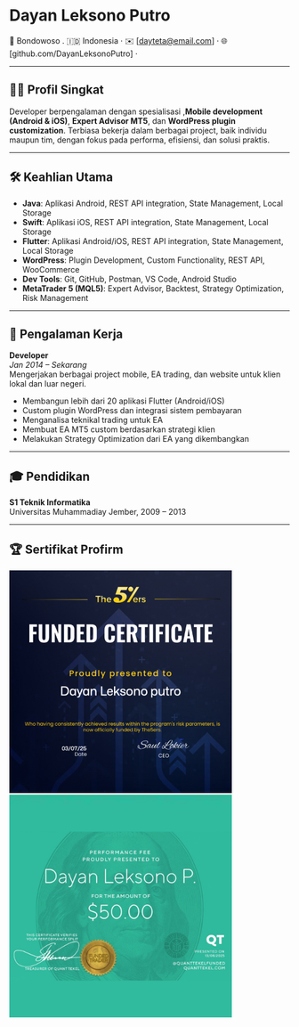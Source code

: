 # Dayan Leksono Putro

📍 Bondowoso . 🇮🇩 Indonesia · ✉️ [dayteta@email.com] · 🌐 [github.com/DayanLeksonoPutro] · 

---

## 🧑‍💻 Profil Singkat

Developer berpengalaman dengan spesialisasi ,**Mobile development (Android & iOS)**, **Expert Advisor MT5**, dan **WordPress plugin customization**. Terbiasa bekerja dalam berbagai project, baik individu maupun tim, dengan fokus pada performa, efisiensi, dan solusi praktis.

---

## 🛠️ Keahlian Utama

- **Java**: Aplikasi Android, REST API integration, State Management, Local Storage
- **Swift**: Aplikasi iOS, REST API integration, State Management, Local Storage
- **Flutter**: Aplikasi Android/iOS, REST API integration, State Management, Local Storage
- **WordPress**: Plugin Development, Custom Functionality, REST API, WooCommerce
- **Dev Tools**: Git, GitHub, Postman, VS Code, Android Studio
- **MetaTrader 5 (MQL5)**: Expert Advisor, Backtest, Strategy Optimization, Risk Management

---

## 💼 Pengalaman Kerja

**Developer**  
*Jan 2014 – Sekarang*  
Mengerjakan berbagai project mobile, EA trading, dan website untuk klien lokal dan luar negeri.

- Membangun lebih dari 20 aplikasi Flutter (Android/iOS)
- Custom plugin WordPress dan integrasi sistem pembayaran
- Menganalisa teknikal trading untuk EA
- Membuat EA MT5 custom berdasarkan strategi klien
- Melakukan Strategy Optimization dari EA yang dikembangkan

---

## 🎓 Pendidikan

**S1 Teknik Informatika**  
Universitas Muhammadiay Jember, 2009 – 2013  

---

## 🏆 Sertifikat Profirm

<p align="left">
  <img src="https://github.com/DayanLeksonoPutro/DayanLeksonoPutro/blob/501b2843450afa5b2ab6043515a16560c046f11d/program-achievement-1751548194182.png" alt="The5ers Certificate" width="400">
  <img src="https://github.com/DayanLeksonoPutro/DayanLeksonoPutro/blob/17d046e688493b9f3100bf76822f2fbd2d4794ee/Sertifikat%20Profirm%20quanttekel.png" alt="Quantekel Certificate" width="400">
</p>


